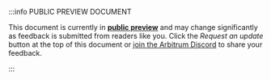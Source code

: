 :::info PUBLIC PREVIEW DOCUMENT

This document is currently in **<a href='/concepts/public-preview-content'>public preview</a>** and may change significantly as feedback is submitted from readers like you. Click the *Request an update* button at the top of this document or [join the Arbitrum Discord](https://discord.gg/arbitrum) to share your feedback.

:::